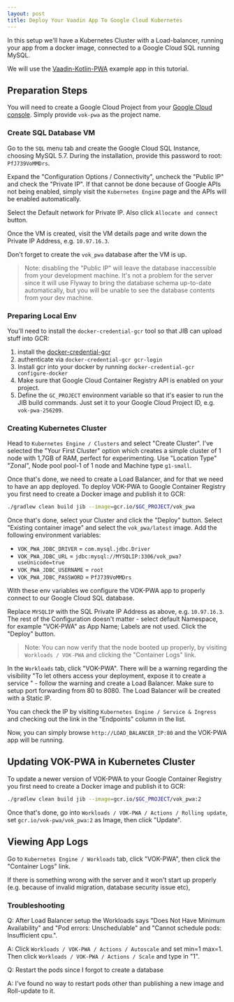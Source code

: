 ```yaml
---
layout: post
title: Deploy Your Vaadin App To Google Cloud Kubernetes
---
```


In this setup we'll have a Kubernetes Cluster with a Load-balancer, running
your app from a docker image, connected to a Google Cloud SQL running MySQL.

We will use the [Vaadin-Kotlin-PWA](https://github.com/mvysny/vaadin-kotlin-pwa)
example app in this tutorial.

## Preparation Steps

You will need to create a Google Cloud Project from your [Google Cloud console](https://console.cloud.google.com/).
Simply provide `vok-pwa` as the project name.

### Create SQL Database VM

Go to the `SQL` menu tab and create the Google Cloud SQL Instance, choosing MySQL 5.7.
During the installation, provide this
password to root: `PfJ739VoMMDrs`.

Expand the "Configuration Options / Connectivity", uncheck the "Public IP" and check the "Private IP".
If that cannot be done because of Google APIs not being enabled, simply visit the
`Kubernetes Engine` page and the APIs will be enabled automatically.

Select the Default network for Private IP. Also click `Allocate and connect` button.

Once the VM is created, visit the VM details page and write down the Private IP
Address, e.g. `10.97.16.3`.

Don't forget to create the `vok_pwa` database after the VM is up.

> Note: disabling the "Public IP" will leave the
database inaccessible from your development machine. It's not a problem for the
server since it will use Flyway to bring the database schema up-to-date automatically,
but you will be unable to see the database contents from your dev machine.

### Preparing Local Env
 
You'll need to install the `docker-credential-gcr` tool so that JIB can upload stuff into GCR:
 
1. install the [docker-credential-gcr](https://github.com/GoogleCloudPlatform/docker-credential-gcr/releases)
2. authenticate via `docker-credential-gcr gcr-login`
3. Install gcr into your docker by running `docker-credential-gcr configure-docker`
4. Make sure that Google Cloud Container Registry API is enabled on your project.
5. Define the `GC_PROJECT` environment variable so that it's easier to run the JIB build commands.
   Just set it to your Google Cloud Project ID, e.g. `vok-pwa-256209`.

### Creating Kubernetes Cluster

Head to `Kubernetes Engine / Clusters` and select "Create Cluster". I've selected the
"Your First Cluster" option which creates a simple cluster of 1 node with 1,7GB of RAM,
perfect for experimenting. Use "Location Type" "Zonal", Node pool pool-1 of 1 node
and Machine type `g1-small`.

Once that's done, we need to create a Load Balancer, and for that we need
to have an app deployed. To deploy VOK-PWA to Google Container Registry you first need to create a Docker
image and publish it to GCR:

```bash
./gradlew clean build jib --image=gcr.io/$GC_PROJECT/vok_pwa
```

Once that's done, select your Cluster and click the "Deploy" button.
Select "Existing container image" and select the `vok_pwa/latest` image.
Add the following environment variables:
 
* `VOK_PWA_JDBC_DRIVER` = `com.mysql.jdbc.Driver`
* `VOK_PWA_JDBC_URL` = `jdbc:mysql://MYSQLIP:3306/vok_pwa?useUnicode=true`
* `VOK_PWA_JDBC_USERNAME` = `root`
* `VOK_PWA_JDBC_PASSWORD` = `PfJ739VoMMDrs`

With these env variables we configure the VOK-PWA app to properly connect to
our Google Cloud SQL database.

Replace `MYSQLIP` with the SQL Private IP Address
as above, e.g. `10.97.16.3`. The rest of the Configuration doesn't matter -
select default Namespace, for example "VOK-PWA" as App Name; Labels are not used.
Click the "Deploy" button.

> Note: You can now verify that the node booted up properly, by visiting
`Workloads / VOK-PWA` and clicking the "Container Logs" link.

In the `Workloads` tab, click "VOK-PWA". There will be a warning regarding the
visibility "To let others access your deployment, expose it to create a service " -
follow the warning and create a Load Balancer. Make sure to setup
port forwarding from 80 to 8080. The Load Balancer will be created with a Static IP.

You can check the IP by visiting `Kubernetes Engine / Service & Ingress`
and checking out the link in the "Endpoints" column in the list. 

Now, you can simply browse `http://LOAD_BALANCER_IP:80` and the VOK-PWA app will
be running.

## Updating VOK-PWA in Kubernetes Cluster

To update a newer version of VOK-PWA to your Google Container Registry you first need to create a Docker
image and publish it to GCR:

```bash
./gradlew clean build jib --image=gcr.io/$GC_PROJECT/vok_pwa:2
```

Once that's done, go into `Workloads / VOK-PWA / Actions / Rolling update`,
set `gcr.io/vok-pwa/vok_pwa:2` as Image, then click "Update".

## Viewing App Logs

Go to `Kubernetes Engine / Workloads` tab, click "VOK-PWA", then click the
"Container Logs" link.

If there is something wrong with the server and it won't start up properly (e.g.
because of invalid migration, database security issue etc), 

### Troubleshooting

Q: After Load Balancer setup the Workloads says "Does Not Have Minimum Availability"
and "Pod errors: Unschedulable" and "Cannot schedule pods: Insufficient cpu.".

A: Click `Workloads / VOK-PWA / Actions / Autoscale` and set min=1 max=1. Then
   click `Workloads / VOK-PWA / Actions / Scale` and type in "1".

Q: Restart the pods since I forgot to create a database

A: I've found no way to restart pods other than publishing a new image and
Roll-update to it.
